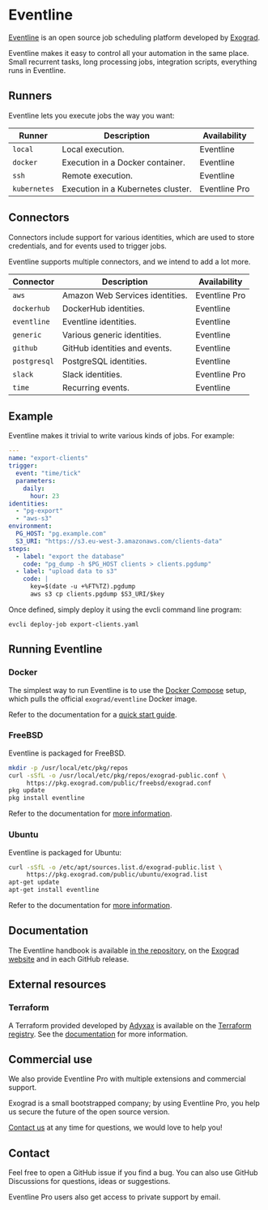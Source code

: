 # Eventline
[Eventline](https://eventline.net) is an open source job scheduling platform
developed by [Exograd](http://exograd.com).

Eventline makes it easy to control all your automation in the same place.
Small recurrent tasks, long processing jobs, integration scripts, everything
runs in Eventline.

## Runners
Eventline lets you execute jobs the way you want:

| Runner       | Description                        | Availability  |
|--------------|------------------------------------|---------------|
| `local`      | Local execution.                   | Eventline     |
| `docker`     | Execution in a Docker container.   | Eventline     |
| `ssh`        | Remote execution.                  | Eventline     |
| `kubernetes` | Execution in a Kubernetes cluster. | Eventline Pro |

## Connectors
Connectors include support for various identities, which are used to store
credentials, and for events used to trigger jobs.

Eventline supports multiple connectors, and we intend to add a lot more.

| Connector    | Description                     | Availability  |
|--------------|---------------------------------|---------------|
| `aws`        | Amazon Web Services identities. | Eventline Pro |
| `dockerhub`  | DockerHub identities.           | Eventline     |
| `eventline`  | Eventline identities.           | Eventline     |
| `generic`    | Various generic identities.     | Eventline     |
| `github`     | GitHub identities and events.   | Eventline     |
| `postgresql` | PostgreSQL identities.          | Eventline     |
| `slack`      | Slack identities.               | Eventline Pro |
| `time`       | Recurring events.               | Eventline     |

## Example
Eventline makes it trivial to write various kinds of jobs. For example:

```yaml
---
name: "export-clients"
trigger:
  event: "time/tick"
  parameters:
    daily:
      hour: 23
identities:
  - "pg-export"
  - "aws-s3"
environment:
  PG_HOST: "pg.example.com"
  S3_URI: "https://s3.eu-west-3.amazonaws.com/clients-data"
steps:
  - label: "export the database"
    code: "pg_dump -h $PG_HOST clients > clients.pgdump"
  - label: "upload data to s3"
    code: |
      key=$(date -u +%FT%TZ).pgdump
      aws s3 cp clients.pgdump $S3_URI/$key
```

Once defined, simply deploy it using the evcli command line program:

```
evcli deploy-job export-clients.yaml
```

## Running Eventline
### Docker
The simplest way to run Eventline is to use the [Docker
Compose](misc/docker-compose.yaml) setup, which pulls the official
`exograd/eventline` Docker image.

Refer to the documentation for a [quick start
guide](https://www.exograd.com/doc/eventline/handbook.html#_getting_started).

### FreeBSD
Eventline is packaged for FreeBSD.

```sh
mkdir -p /usr/local/etc/pkg/repos
curl -sSfL -o /usr/local/etc/pkg/repos/exograd-public.conf \
     https://pkg.exograd.com/public/freebsd/exograd.conf
pkg update
pkg install eventline
```

Refer to the documentation for [more
information](https://www.exograd.com/doc/eventline/handbook.html#freebsd-package).

### Ubuntu
Eventline is packaged for Ubuntu:

```sh
curl -sSfL -o /etc/apt/sources.list.d/exograd-public.list \
     https://pkg.exograd.com/public/ubuntu/exograd.list
apt-get update
apt-get install eventline
```

Refer to the documentation for [more
information](https://www.exograd.com/doc/eventline/handbook.html#ubuntu-package).

## Documentation
The Eventline handbook is available [in the
repository](doc/handbook/handbook.adoc), on the [Exograd
website](https://www.exograd.com/doc/eventline/handbook.html) and in each
GitHub release.

## External resources
### Terraform
A Terraform provided developed by [Adyxax](https://github.com/adyxax/) is
available on the [Terraform
registry](https://registry.terraform.io/providers/adyxax/eventline). See the
[documentation](https://registry.terraform.io/providers/adyxax/eventline/latest/docs)
for more information.

## Commercial use
We also provide Eventline Pro with multiple extensions and commercial support.

Exograd is a small bootstrapped company; by using Eventline Pro, you help us
secure the future of the open source version.

[Contact us](mailto:contact@exograd.com) at any time for questions, we would
love to help you!

## Contact
Feel free to open a GitHub issue if you find a bug. You can also use
GitHub Discussions for questions, ideas or suggestions.

Eventline Pro users also get access to private support by email.
